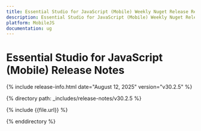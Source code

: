 ```yaml
---
title: Essential Studio for JavaScript (Mobile) Weekly Nuget Release Release Notes  
description: Essential Studio for JavaScript (Mobile) Weekly Nuget Release Release Notes  
platform: MobileJS
documentation: ug
---
```


# Essential Studio for JavaScript (Mobile)  Release Notes  

{% include release-info.html date="August 12, 2025"  version="v30.2.5" %}

{% directory path: _includes/release-notes/v30.2.5 %}

{% include {{file.url}} %}

{% enddirectory %}
